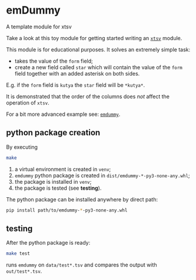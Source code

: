 # emDummy
A template module for xtsv

Take a look at this toy module for getting started
writing an [`xtsv`](https://github.com/nytud/xtsv) module.

This module is for educational purposes.
It solves an extremely simple task:
 * takes the value of the `form` field;
 * create a new field called `star` which will contain the value of the `form` field together with an added asterisk on both sides.

E.g. if the `form` field is `kutya` the `star` field will be `*kutya*`.

It is demonstrated that the order of the columns does _not_ affect the operation of `xtsv`.

For a bit more advanced example see: [`emdummy`](https://github.com/nytud/emdummy).

## python package creation

By executing

```bash
make
```

1. a virtual environment is created in `venv`;
2. `emdummy` python package is created
in `dist/emdummy-*-py3-none-any.whl`;
3. the package is installed in `venv`;
4. the package is tested (see __testing__).

The python package can be installed anywhere by direct path:

```bash
pip install path/to/emdummy-*-py3-none-any.whl
```

## testing

After the python package is ready:

```bash
make test
```

runs `emdummy` on `data/test*.tsv`
and compares the output with `out/test*.tsv`.

